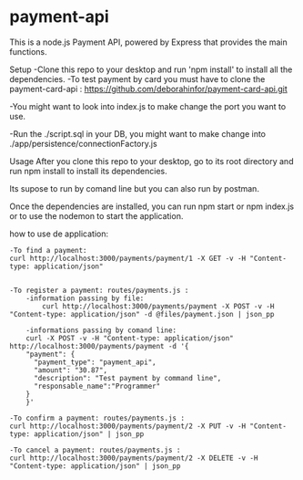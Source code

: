 # payment-api
This is a node.js Payment API, powered by Express that provides the main functions.

Setup
-Clone this repo to your desktop and run 'npm install' to install all the dependencies.
-To test payment by card you must have to clone the payment-card-api :
	https://github.com/deborahinfor/payment-card-api.git

-You might want to look into index.js to make change the port you want to use.

-Run the ./script.sql in your DB, you might want to make change into ./app/persistence/connectionFactory.js

Usage
After you clone this repo to your desktop, go to its root directory and run npm install to install its dependencies.

Its supose to run by comand line but you can also run by postman.

Once the dependencies are installed, you can run npm start or npm index.js or to use the nodemon to start the application.

how to use de application:

	-To find a payment:
	curl http://localhost:3000/payments/payment/1 -X GET -v -H "Content-type: application/json"


	-To register a payment: routes/payments.js :
		-information passing by file:
			curl http://localhost:3000/payments/payment -X POST -v -H "Content-type: application/json" -d @files/payment.json | json_pp
		
		-informations passing by comand line:
        curl -X POST -v -H "Content-type: application/json" http://localhost:3000/payments/payment -d '{
        "payment": {
          "payment_type": "payment_api",
          "amount": "30.87",
          "description": "Test payment by command line",
          "responsable_name":"Programmer"  
        }
        }'

	-To confirm a payment: routes/payments.js :
	curl http://localhost:3000/payments/payment/2 -X PUT -v -H "Content-type: application/json" | json_pp

	-To cancel a payment: routes/payments.js : 
	curl http://localhost:3000/payments/payment/2 -X DELETE -v -H "Content-type: application/json" | json_pp
